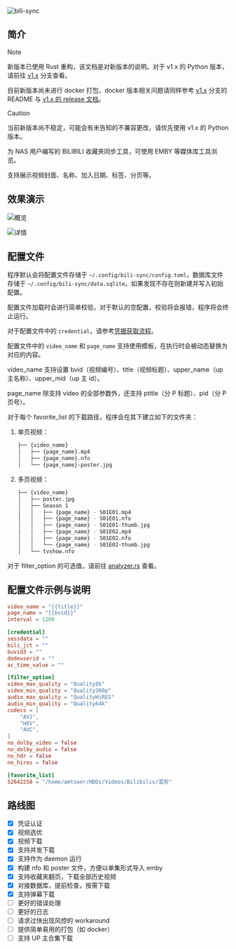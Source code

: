 ![bili-sync](https://socialify.git.ci/amtoaer/bili-sync/image?description=1&font=KoHo&issues=1&language=1&logo=https%3A%2F%2Fs2.loli.net%2F2023%2F12%2F02%2F9EwT2yInOu1d3zm.png&name=1&owner=1&pattern=Signal&pulls=1&stargazers=1&theme=Light)

## 简介

> [!NOTE]
> 新版本已使用 Rust 重构，该文档是对新版本的说明。对于 v1.x 的 Python 版本，请前往 [v1.x](https://github.com/amtoaer/bili-sync/tree/v1.x) 分支查看。
>
> 目前新版本尚未进行 docker 打包，docker 版本相关问题请同样参考 [v1.x](https://github.com/amtoaer/bili-sync/tree/v1.x) 分支的 README 与 [v1.x 的 release 文档](https://github.com/amtoaer/bili-sync/releases)。

> [!CAUTION]
> 当前新版本尚不稳定，可能会有未告知的不兼容更改，请优先使用 v1.x 的 Python 版本。

为 NAS 用户编写的 BILIBILI 收藏夹同步工具，可使用 EMBY 等媒体库工具浏览。

支持展示视频封面、名称、加入日期、标签、分页等。

## 效果演示

![概览](./assets/overview.png)

![详情](./assets/detail.png)

## 配置文件

程序默认会将配置文件存储于 `~/.config/bili-sync/config.toml`，数据库文件存储于 `~/.config/bili-sync/data.sqlite`，如果发现不存在则新建并写入初始配置。

配置文件加载时会进行简单校验，对于默认的空配置，校验将会报错，程序将会终止运行。

对于配置文件中的 `credential`，请参考[凭据获取流程](https://nemo2011.github.io/bilibili-api/#/get-credential)。

配置文件中的 `video_name` 和 `page_name` 支持使用模板，在执行时会被动态替换为对应的内容。

video_name 支持设置 bvid（视频编号）、title（视频标题）、upper_name（up 主名称）、upper_mid（up 主 id）。

page_name 除支持 video 的全部参数外，还支持 ptitle（分 P 标题）、pid（分 P 页号）。

对于每个 favorite_list 的下载路径，程序会在其下建立如下的文件夹：

1. 单页视频：

    ```bash
    ├── {video_name}
    │   ├── {page_name}.mp4
    │   ├── {page_name}.nfo
    │   └── {page_name}-poster.jpg
    ```

2. 多页视频：

    ```bash
    ├── {video_name}
    │   ├── poster.jpg
    │   ├── Season 1
    │   │   ├── {page_name} - S01E01.mp4
    │   │   ├── {page_name} - S01E01.nfo
    │   │   ├── {page_name} - S01E01-thumb.jpg
    │   │   ├── {page_name} - S01E02.mp4
    │   │   ├── {page_name} - S01E02.nfo
    │   │   └── {page_name} - S01E02-thumb.jpg
    │   └── tvshow.nfo
    ```

对于 filter_option 的可选值，请前往 [analyzer.rs](https://github.com/amtoaer/bili-sync/blob/main/src/bilibili/analyzer.rs) 查看。

## 配置文件示例与说明

```toml
video_name = "{{title}}"
page_name = "{{bvid}}"
interval = 1200

[credential]
sessdata = ""
bili_jct = ""
buvid3 = ""
dedeuserid = ""
ac_time_value = ""

[filter_option]
video_max_quality = "Quality8k"
video_min_quality = "Quality360p"
audio_max_quality = "QualityHiRES"
audio_min_quality = "Quality64k"
codecs = [
    "AV1",
    "HEV",
    "AVC",
]
no_dolby_video = false
no_dolby_audio = false
no_hdr = false
no_hires = false

[favorite_list]
52642258 = "/home/amtoaer/HDDs/Videos/Bilibilis/混剪"
```

## 路线图

- [x] 凭证认证
- [x] 视频选优
- [x] 视频下载
- [x] 支持并发下载
- [x] 支持作为 daemon 运行
- [x] 构建 nfo 和 poster 文件，方便以单集形式导入 emby
- [x] 支持收藏夹翻页，下载全部历史视频
- [x] 对接数据库，提前检查，按需下载
- [x] 支持弹幕下载
- [ ] 更好的错误处理
- [ ] 更好的日志
- [ ] 请求过快出现风控的 workaround
- [ ] 提供简单易用的打包（如 docker）
- [ ] 支持 UP 主合集下载
